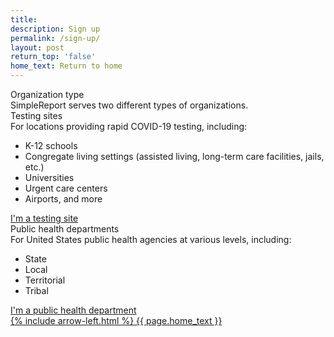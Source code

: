 ```yaml
---
title:
description: Sign up
permalink: /sign-up/
layout: post
return_top: 'false'
home_text: Return to home
---
```


<section class="usa-section-list usa-section">
  <div class="grid-row section-title padding-left-0">
    <div class="section-title-line taller-section-title-line"></div>
    <div class="huge-header">Organization type</div>
    <div class="medium-header padding-top-32 padding-bottom-48">SimpleReport serves two different types of organizations.</div>
  </div>
  <div class="grid-row padding-left-0">
    <div class="grid-col-6 sign-up-box">
        <div class="small-header">Testing sites</div>
        <div class="small-prose">
            For locations providing rapid COVID-19 testing, including:
            <ul>
                <li>K-12 schools</li>
                <li>Congregate living settings (assisted living, long-term care facilities, jails, etc.)</li>
                <li>Universities</li>
                <li>Urgent care centers</li>
                <li>Airports, and more</li>
            </ul>
            <a href="https://docs.google.com/forms/d/e/1FAIpQLSepG6FCNhTm-nrIm9h4XKZCQoJRrItjOpMqyymEyj6tYk9V-g/viewform" class='usa-button usa-button--primary text-no-underline text-ink large-button width-100'>I'm a testing site</a>
        </div>
    </div>
    <div class="grid-col-6 sign-up-box">
        <div class="small-header">Public health departments</div>
        <div class="small-prose">
            For United States public health agencies at various levels, including:
            <ul>
                <li>State</li>
                <li>Local</li>
                <li>Territorial</li>
                <li>Tribal</li>
            </ul>
            <a href="https://docs.google.com/forms/d/18VoUG_kpogHqJrrM5J2pp1EeMklAydPwPJzYZyieN2Y/edit" class='usa-button usa-button--primary text-no-underline text-ink large-button width-100'>I'm a public health department</a>
        </div>
    </div>
    <a class='grid-col-6 home-link margin-top-40' href="{% link pages/home.md %}">
      {% include arrow-left.html %}
      {{ page.home_text }}
    </a>
  </div>
</section>
